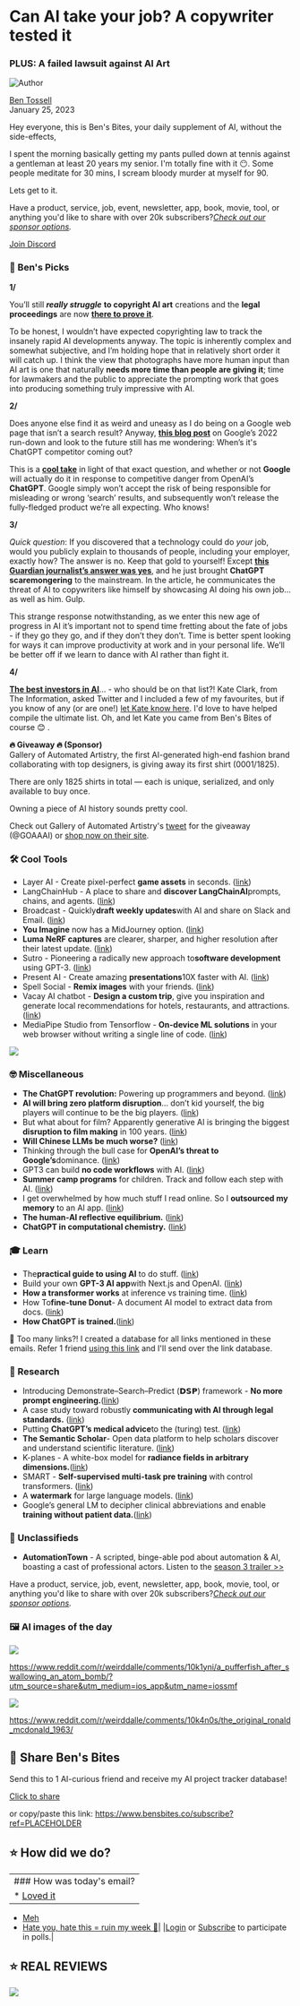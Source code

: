 # Can AI take your job? A copywriter tested it

### PLUS: A failed lawsuit against AI Art

![Author](https://media.beehiiv.com/cdn-cgi/image/fit=scale-down,format=auto,onerror=redirect,quality=80/uploads/user/profile_picture/fc858b4d-39e3-4be1-abf4-2b55504e21a2/thumb_uJ4UYake_400x400.jpg)

[Ben Tossell](https://www.twitter.com/bentossell)\
January 25, 2023

Hey everyone, this is Ben's Bites, your daily supplement of AI, without the side-effects,

I spent the morning basically getting my pants pulled down at tennis against a gentleman at least 20 years my senior. I'm totally fine with it 😶. Some people meditate for 30 mins, I scream bloody murder at myself for 90.

Lets get to it.

Have a product, service, job, event, newsletter, app, book, movie, tool, or anything you'd like to share with over 20k subscribers?*[Check out our sponsor options](https://sponsor.bensbites.co/).*

[Join Discord](https://discord.gg/qd92NKjDdE)

### 🤌 Ben's Picks

**1/**

You’ll still ***really struggle*** **to copyright AI art** creations and the **legal proceedings** are now [**there to prove it**](https://twitter.com/icreatelife/status/1617746645533470720).

To be honest, I wouldn’t have expected copyrighting law to track the insanely rapid AI developments anyway. The topic is inherently complex and somewhat subjective, and I’m holding hope that in relatively short order it will catch up. I think the view that photographs have more human input than AI art is one that naturally **needs more time than people are giving it**; time for lawmakers and the public to appreciate the prompting work that goes into producing something truly impressive with AI.

**2/**

Does anyone else find it as weird and uneasy as I do being on a Google web page that isn’t a search result? Anyway, [**this blog post**](https://ai.googleblog.com/2023/01/google-research-2022-beyond-responsible.html?m=1) on Google’s 2022 run-down and look to the future still has me wondering: When’s it's ChatGPT competitor coming out?

This is a [**cool take**](https://the-decoder.com/googles-complex-path-to-the-future-of-search/) in light of that exact question, and whether or not **Google** will actually do it in response to competitive danger from OpenAI’s **ChatGPT**. Google simply won’t accept the risk of being responsible for misleading or wrong ‘search’ results, and subsequently won’t release the fully-fledged product we’re all expecting. Who knows!

**3/**

*Quick question*: If you discovered that a technology could do *your* job, would you publicly explain to thousands of people, including your employer, exactly how? The answer is no. Keep that gold to yourself! Except [**this Guardian journalist’s answer was yes**](https://www.theguardian.com/commentisfree/2023/jan/24/chatgpt-artificial-intelligence-jobs-economy), and he just brought **ChatGPT scaremongering** to the mainstream. In the article, he communicates the threat of AI to copywriters like himself by showcasing AI doing his own job… as well as him. Gulp.

This strange response notwithstanding, as we enter this new age of progress in AI it’s important not to spend time fretting about the fate of jobs - if they go they go, and if they don’t they don’t. Time is better spent looking for ways it can improve productivity at work and in your personal life. We’ll be better off if we learn to dance with AI rather than fight it.

**4/**

**[The best investors in AI](https://twitter.com/kateclarktweets/status/1617957005360234498)**... - who should be on that list?! Kate Clark, from The Information, asked Twitter and I included a few of my favourites, but if you know of any (or are one!) [let Kate know here](https://twitter.com/kateclarktweets/status/1617957005360234498). I'd love to have helped compile the ultimate list. Oh, and let Kate you came from Ben's Bites of course 😊 .

**🔥 Giveaway 🔥 (Sponsor)**\
Gallery of Automated Artistry, the first AI-generated high-end fashion brand collaborating with top designers, is giving away its first shirt (0001/1825).

There are only 1825 shirts in total — each is unique, serialized, and only available to buy once.

Owning a piece of AI history sounds pretty cool.

Check out Gallery of Automated Artistry's [tweet](https://twitter.com/GOAAAI/status/1617881949380673538) for the giveaway (@GOAAAI) or [shop now on their site](https://goaa.ai/).

### 🛠️ Cool Tools

- Layer AI - Create pixel-perfect **game assets** in seconds. ([link](https://layer.ai/))
- LangChainHub - A place to share and **discover LangChainAI**prompts, chains, and agents. ([link](https://github.com/hwchase17/langchain-hub))
- Broadcast - Quickly**draft weekly updates**with AI and share on Slack and Email. ([link](https://www.withbroadcast.com/))
- **You Imagine** now has a MidJourney option. ([link](https://twitter.com/RichardSocher/status/1617669017938063360))
- **Luma NeRF captures** are clearer, sharper, and higher resolution after their latest update. ([link](https://twitter.com/lumalabsai/status/1617980340613840896))
- Sutro - Pioneering a radically new approach to**software development** using GPT-3. ([link](https://withsutro.com/))
- Present AI - Create amazing **presentations**10X faster with AI. ([link](https://present.yaara.ai/))
- Spell Social - **Remix images** with your friends. ([link](https://twitter.com/_alfredw/status/1617946170667720706))
- Vacay AI chatbot - **Design a custom trip**, give you inspiration and generate local recommendations for hotels, restaurants, and attractions. ([link](https://www.usevacay.com/chatbot))
- MediaPipe Studio from Tensorflow - **On-device ML solutions** in your web browser without writing a single line of code. ([link](https://twitter.com/tensorflow/status/1617977448456486930))

![](https://media.beehiiv.com/cdn-cgi/image/fit=scale-down,format=auto,onerror=redirect,quality=80/uploads/asset/file/5a59a9d9-7534-41e5-9202-c9bb16602478/FnQ16dXXgAsmg4I.jpeg)

### 🤓 Miscellaneous

- **The ChatGPT revolution:** Powering up programmers and beyond. ([link](https://www.youtube.com/watch?v=pXVVji7CfI8))
- **AI will bring zero platform disruption**… don’t kid yourself, the big players will continue to be the big players. ([link](https://twitter.com/lessin/status/1617680326716952576))
- But what about for film? Apparently generative AI is bringing the biggest **disruption to film making** in 100 years. ([link](https://tech.eu/2023/01/23/flawless-brings/))
- **Will Chinese LLMs be much worse?** ([link](https://marginalrevolution.com/marginalrevolution/2023/01/will-chinese-llms-be-much-worse.html))
- Thinking through the bull case for **OpenAI’s threat to Google’s**dominance. ([link](https://sarahtavel.medium.com/thinking-through-the-bull-case-for-openais-threat-to-google-s-dominance-65668af286cf))
- GPT3 can build **no code workflows** with AI. ([link](https://twitter.com/yoheinakajima/status/1617954171780747265))
- **Summer camp programs** for children. Track and follow each step with AI. ([link](https://www.bestparents.com/))
- I get overwhelmed by how much stuff I read online. So I **outsourced my memory** to an AI app. ([link](https://www.businessinsider.in/tech/news/i-get-overwhelmed-by-how-much-stuff-i-read-online-so-i-outsourced-my-memory-to-an-ai-app-/articleshow/97280094.cms))
- **The human-AI reflective equilibrium.** ([link](https://www.lesswrong.com/posts/W7sEv69cQzW8D8SMr/the-human-ai-reflective-equilibrium))
- **ChatGPT in computational chemistry.** ([link](https://joaquinbarroso.com/2023/01/24/chatgpt-in-computational-chemistry/))

### 🎓 Learn

- The**practical guide to using AI** to do stuff. ([link](https://oneusefulthing.substack.com/p/the-practical-guide-to-using-ai-to))
- Build your own **GPT-3 AI app**with Next.js and OpenAI. ([link](https://www.youtube.com/watch?v=JcE-1xzQTE0))
- **How a transformer works** at inference vs training time. ([link](https://www.youtube.com/watch?v=IGu7ivuy1Ag))
- How To**fine-tune Donut**- A document AI model to extract data from docs. ([link](https://twitter.com/andrejusb/status/1617614247290376192))
- **How ChatGPT is trained.**([link](https://www.youtube.com/watch?app=desktop\&v=VPRSBzXzavo))

👋 Too many links?! I created a database for all links mentioned in these emails. Refer 1 friend [using this link](https://www.bensbites.co/subscribe?ref=PLACEHOLDER) and I'll send over the link database.

### 🔬 Research

- Introducing Demonstrate–Search–Predict (𝗗𝗦𝗣) framework - **No more prompt engineering.**([link](https://arxiv.org/abs/2212.14024))
- A case study toward robustly **communicating with AI through legal standards.** ([link](https://arxiv.org/abs/2301.10095))
- Putting **ChatGPT’s medical advice**to the (turing) test. ([link](https://arxiv.org/abs/2301.10035))
- **The Semantic Scholar**- Open data platform to help scholars discover and understand scientific literature. ([link](https://arxiv.org/abs/2301.10140))
- K-planes - A white-box model for **radiance fields in arbitrary dimensions.**([link](https://arxiv.org/abs/2301.10241))
- SMART - **Self-supervised multi-task pre training** with control transformers. ([link](http://arxiv.org/abs/2301.09816))
- A **watermark** for large language models. ([link](https://twitter.com/_akhaliq/status/1618061836393349120))
- Google’s general LM to decipher clinical abbreviations and enable **training without patient data.**([link](https://ai.googleblog.com/2023/01/deciphering-clinical-abbreviations-with.html))

### 📰 Unclassifieds

- **AutomationTown** - A scripted, binge-able pod about automation & AI, boasting a cast of professional actors. Listen to the [season 3 trailer >>](https://jo.my/841iya)

Have a product, service, job, event, newsletter, app, book, movie, tool, or anything you'd like to share with over 20k subscribers?*[Check out our sponsor options](https://sponsor.bensbites.co/).*

### 🖼 AI images of the day

![](https://media.beehiiv.com/cdn-cgi/image/fit=scale-down,format=auto,onerror=redirect,quality=80/uploads/asset/file/2ae105ec-3595-46d6-a99f-c1d951a695c6/vs7z756280ea1.png)

<https://www.reddit.com/r/weirddalle/comments/10k1yni/a_pufferfish_after_swallowing_an_atom_bomb/?utm_source=share&utm_medium=ios_app&utm_name=iossmf>

![](https://media.beehiiv.com/cdn-cgi/image/fit=scale-down,format=auto,onerror=redirect,quality=80/uploads/asset/file/c3ca14b7-cc1f-4033-aec4-12211db75624/rv31io4tlzda1.png)

<https://www.reddit.com/r/weirddalle/comments/10k4n0s/the_original_ronald_mcdonald_1963/>

## 🤗 Share Ben's Bites

Send this to 1 AI-curious friend and receive my AI project tracker database!

[Click to share](https://www.bensbites.co/subscribe?ref=PLACEHOLDER)

or copy/paste this link: https://www.bensbites.co/subscribe?ref=PLACEHOLDER

## ⭐️ How did we do?

||
|:---|
|### How was today's email?|
|\* [Loved it](https://www.bensbites.co/login)

- [Meh](https://www.bensbites.co/login)
- [Hate you, hate this = ruin my week 🥹](https://www.bensbites.co/login)|
  |[Login](https://www.bensbites.co/login) or [Subscribe](https://www.bensbites.co/subscribe) to participate in polls.|

## ⭐️ REAL REVIEWS

![](https://media.beehiiv.com/cdn-cgi/image/fit=scale-down,format=auto,onerror=redirect,quality=80/uploads/asset/file/c8a91ecd-5477-493e-bb9d-9ed8f04bde24/Screenshot_2022-12-13_at_14.55.58.png)

